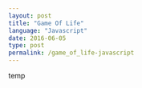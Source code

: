 ```yaml
---
layout: post
title: "Game Of Life"
language: "Javascript"
date: 2016-06-05
type: post
permalink: /game_of_life-javascript
---
```


temp
